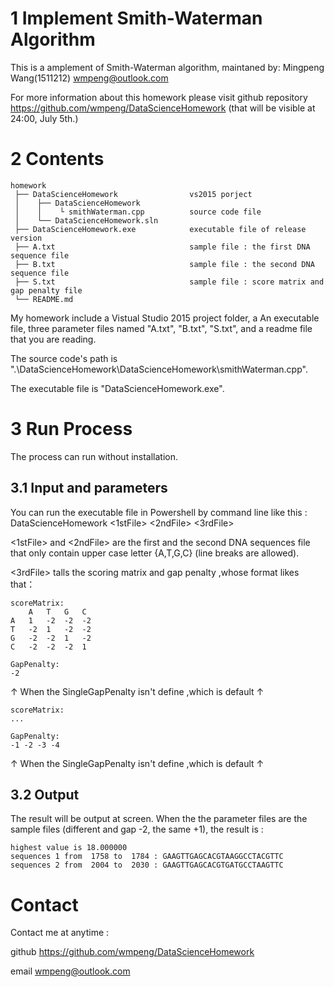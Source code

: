 # 1 Implement Smith-Waterman Algorithm

This is a amplement of Smith-Waterman algorithm, maintaned by:
  Mingpeng Wang(1511212) <wmpeng@outlook.com>

For more information about this homework please visit github repository <https://github.com/wmpeng/DataScienceHomework> (that will be visible at 24:00, July 5th.)

# 2 Contents

```
homework
 ├── DataScienceHomework                vs2015 porject
 │    ├── DataScienceHomework
 │    │    └ smithWaterman.cpp          source code file
 │    └── DataScienceHomework.sln
 ├── DataScienceHomework.exe            executable file of release version
 ├── A.txt                              sample file : the first DNA sequence file
 ├── B.txt                              sample file : the second DNA sequence file
 ├── S.txt                              sample file : score matrix and gap penalty file
 └── README.md
```

My homework include a Vistual Studio 2015 project folder, a An executable file, three parameter files named "A.txt", "B.txt", "S.txt", and a readme file that you are reading.

The source code's path is ".\DataScienceHomework\DataScienceHomework\smithWaterman.cpp".

The executable file is "DataScienceHomework.exe".

# 3 Run Process

The process can run without installation.

## 3.1 Input and parameters

You can run the executable file in Powershell by command line like this : DataScienceHomework <1stFile> <2ndFile> <3rdFile>

<1stFile> and <2ndFile> are the first and the second DNA sequences file that only contain upper case letter {A,T,G,C} (line breaks are allowed).

<3rdFile> talls the scoring matrix and gap penalty ,whose format likes that：

```
scoreMatrix:
	A	T	G	C
A	1	-2	-2	-2
T	-2	1	-2	-2
G	-2	-2	1	-2
C	-2	-2	-2	1

GapPenalty:
-2
```

↑ When the SingleGapPenalty isn't define ,which is default ↑

```
scoreMatrix:
...

GapPenalty:
-1 -2 -3 -4
```
↑ When the SingleGapPenalty isn't define ,which is default ↑

## 3.2 Output

The result will be output at screen. When the the parameter files are the sample files (different and gap -2, the same +1), the result is :

```
highest value is 18.000000
sequences 1 from  1758 to  1784 : GAAGTTGAGCACGTAAGGCCTACGTTC
sequences 2 from  2004 to  2030 : GAAGTTGAGCACGTGATGCCTAAGTTC
```

# Contact

Contact me at anytime :

  github <https://github.com/wmpeng/DataScienceHomework>

  email <wmpeng@outlook.com>
